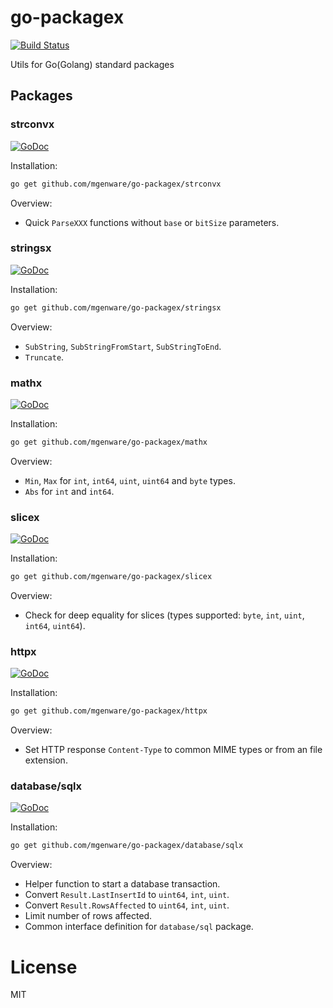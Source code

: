 # go-packagex

[![Build Status](https://travis-ci.org/mgenware/go-packagex.svg?branch=master)](http://travis-ci.org/mgenware/go-packagex)

Utils for Go(Golang) standard packages

## Packages

### strconvx

[![GoDoc](https://godoc.org/github.com/mgenware/go-packagex/strconvx?status.svg)](http://godoc.org/github.com/mgenware/go-packagex/strconvx)

Installation:
```sh
go get github.com/mgenware/go-packagex/strconvx
```

Overview:
* Quick `ParseXXX` functions without `base` or `bitSize` parameters.

### stringsx

[![GoDoc](https://godoc.org/github.com/mgenware/go-packagex/stringsx?status.svg)](http://godoc.org/github.com/mgenware/go-packagex/stringsx)

Installation:
```sh
go get github.com/mgenware/go-packagex/stringsx
```

Overview:
* `SubString`, `SubStringFromStart`, `SubStringToEnd`.
* `Truncate`.

### mathx

[![GoDoc](https://godoc.org/github.com/mgenware/go-packagex/mathx?status.svg)](http://godoc.org/github.com/mgenware/go-packagex/mathx)

Installation:
```sh
go get github.com/mgenware/go-packagex/mathx
```

Overview:
* `Min`, `Max` for `int`, `int64`, `uint`, `uint64` and `byte` types.
* `Abs` for `int` and `int64`.

### slicex

[![GoDoc](https://godoc.org/github.com/mgenware/go-packagex/slicex?status.svg)](http://godoc.org/github.com/mgenware/go-packagex/slicex)

Installation:
```sh
go get github.com/mgenware/go-packagex/slicex
```

Overview:
* Check for deep equality for slices (types supported: `byte`, `int`, `uint`, `int64`, `uint64`).


### httpx

[![GoDoc](https://godoc.org/github.com/mgenware/go-packagex/httpx?status.svg)](http://godoc.org/github.com/mgenware/go-packagex/httpx)

Installation:
```sh
go get github.com/mgenware/go-packagex/httpx
```

Overview:
* Set HTTP response `Content-Type` to common MIME types or from an file extension.

### database/sqlx

[![GoDoc](https://godoc.org/github.com/mgenware/go-packagex/database/sqlx?status.svg)](http://godoc.org/github.com/mgenware/go-packagex/database/sqlx)

Installation:
```sh
go get github.com/mgenware/go-packagex/database/sqlx
```

Overview:
* Helper function to start a database transaction.
* Convert `Result.LastInsertId` to `uint64`, `int`, `uint`.
* Convert `Result.RowsAffected` to `uint64`, `int`, `uint`.
* Limit number of rows affected.
* Common interface definition for `database/sql` package.

# License
MIT

